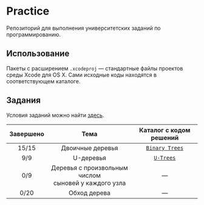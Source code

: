 # Practice
Репозиторий для выполнения университетских заданий по программированию.

## Использование

Пакеты с расширением `.xcodeproj` — стандартные файлы проектов среды Xcode для OS X. Сами исходные коды находятся в соответствующем каталоге. 

## Задания

Условия заданий можно найти [здесь](http://www.math.spbu.ru/user/dlebedin/).

| Завершено | Тема | Каталог с кодом решений |
| :-------: | :--: | :---------------------: |
| 15/15 | Двоичные деревья | [`Binary Trees`](https://github.com/broadwaylamb/Practice/tree/binarytrees/Binary%20Trees) |
| 9/9  | U-деревья | [`U-Trees`](https://github.com/broadwaylamb/Practice/tree/binarytrees/UTrees)
| 0/9  | Деревья с произвольным числом <br>сыновей у каждого узла | — |
| 0/20 | Обход дерева | — |

